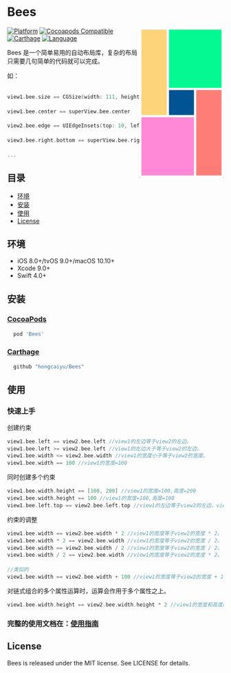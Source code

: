 # Bees

<img src="/Assets/iOSDemo.gif" align="right" height="350px" hspace="0px" vspace="0px">

[![Platform](https://img.shields.io/cocoapods/p/Bees.svg?style=flat)](https://github.com/hongcaiyu/Bees)
[![Cocoapods Compatible](https://img.shields.io/cocoapods/v/Bees.svg)](https://github.com/hongcaiyu/Bees)
[![Carthage](https://img.shields.io/badge/Carthage-compatible-4BC51D.svg?style=flat)](https://github.com/Carthage/Carthage)
[![Language](https://img.shields.io/badge/language-swift4-orange.svg)](https://github.com/hongcaiyu/Bees)




Bees 是一个简单易用的自动布局库，复杂的布局只需要几句简单的代码就可以完成。


如：
```swift

view1.bee.size == CGSize(width: 111, height: 111)

view1.bee.center == superView.bee.center

view2.bee.edge == UIEdgeInsets(top: 10, left: 10, bottom: 10, right: 10)

view3.bee.right.bottom == superView.bee.right.bottom - 10

...

```
## 目录

- [环境](#环境)
- [安装](#安装)
- [使用](#使用)
- [License](#license)

## 环境

- iOS 8.0+/tvOS 9.0+/macOS 10.10+
- Xcode 9.0+
- Swift 4.0+

## 安装

### [CocoaPods](http://cocoapods.org)

```ruby
  pod 'Bees'
```


### [Carthage](https://github.com/Carthage/Carthage)


```ruby
  github "hongcaiyu/Bees"
```




## 使用
### 快速上手
创建约束
```swift
view1.bee.left == view2.bee.left //view1的左边等于view2的左边。
view1.bee.left >= view2.bee.left //view1的左边大于等于view2的左边。
view1.bee.width <= view2.bee.width //view1的宽度小于等于view2的宽度。
view1.bee.width == 100 //view1的宽度=100
```

同时创建多个约束
```swift
view1.bee.width.height == [100, 200] //view1的宽度=100,高度=200
view1.bee.width.height == 100 //view1的宽度=100,高度=100
view1.bee.left.top == view2.bee.left.top //view1的左边等于view2的左边，view1的上边等于view2的上边。
```

约束的调整
```swift
view1.bee.width == view2.bee.width * 2 //view1的宽度等于view2的宽度 * 2。
view1.bee.width * 2 == view2.bee.width //view1的宽度等于view2的宽度 / 2。
view1.bee.width == view2.bee.width / 2 //view1的宽度等于view2的宽度 / 2。
view1.bee.width / 2 == view2.bee.width //view1的宽度等于view2的宽度 * 2。

//类似的
view1.bee.width == view2.bee.width + 100 //view1的宽度等于view2的宽度 + 100。
```
对链式组合的多个属性运算时，运算会作用于多个属性之上。
```swift
view1.bee.width.height == view2.bee.width.height * 2 //view1的宽度和高度都等于view2的宽度和高度 * 2。
```
### 完整的使用文档在：[使用指南](https://github.com/hongcaiyu/Bees/wiki)


## License

Bees is released under the MIT license. See LICENSE for details.
